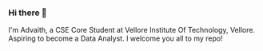 ### Hi there 👋
I'm Advaith, a CSE Core Student at Vellore Institute Of Technology, Vellore.
Aspiring to become a Data Analyst.
I welcome you all to my repo!

